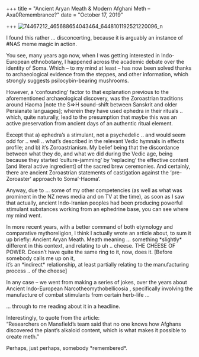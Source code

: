 +++
title = "Ancient Aryan Meath & Modern Afghani Meth – Axa0Remembrance?"
date = "October 17, 2019"

+++
![74467212_465688654043464_6448101192521220096_n](https://aryaakasha.files.wordpress.com/2019/10/74467212_465688654043464_6448101192521220096_n.png?w=676)

I found this rather … disconcerting, because it is arguably an instance
of #NAS meme magic in action.

You see, many years ago now, when I was getting interested in
Indo-European ethnobotany, I happened across the academic debate over
the identity of Soma. Which – to my mind at least – has now been solved
thanks to archaeological evidence from the steppes, and other
information, which strongly suggests psilocybin-bearing mushrooms.

However, a ‘confounding’ factor to that explanation previous to the
aforementioned archaeological discovery, was the Zoroastrian traditions
around Haoma \[note the S=>H sound-shift between Sanskrit and older
Persianate languages\]; wherein they have used ephedra in their rituals
.. which, quite naturally, lead to the presumption that maybe this was
an active preservation from ancient days of an authentic ritual element.

Except that a) ephedra’s a stimulant, not a psychedelic .. and would
seem odd for .. well .. what’s described in the relevant Vedic hymnals
in effects profile; and b) it’s Zoroastrianism. My belief being that the
discordance between what they do, and what we did during the Vedic age,
being because they started ‘culture-jamming’ by ‘replacing’ the
effective content \[and literal active ingredient\] of the sacred brew
ceremonies. And certainly, there are ancient Zoroastrian statements of
castigation against the ‘pre-Zoroaster’ approach to Soma’-Haoma’.

Anyway, due to … some of my other competencies (as well as what was
prominent in the NZ news media and on TV at the time), as soon as I saw
that actually, ancient Indo-Iranian peoples had been producing powerful
stimulant substances working from an ephedrine base, you can see where
my mind went.

In more recent years, with a better command of both etymology and
comparative mythoreligion, I think I actually wrote an article about, to
sum it up briefly: Ancient Aryan Meath. Meath meaning … something
\*slightly\* different in this context, and relating to uh .. cheese.
THE CHEESE OF POWER. Doesn’t have quite the same ring to it, now, does
it. \[Before somebody calls me up on it,  
it’s an \*indirect\* relationship, at least partially relating to the
manufacturing process .. of the cheese\]

In any case – we went from making a series of jokes, over the years
about Ancient Indo-European Narcotheomythobellicosia , specifically
involving the manufacture of combat stimulants from certain herb-life …

… through to me reading about it in a headline.

Interestingly, to quote from the article:  
“Researchers on Mansfield’s team said that no one knows how Afghans
discovered the plant’s alkaloid content, which is what makes it possible
to create meth.”

Perhaps, just perhaps, somebody \*remembered\*.
